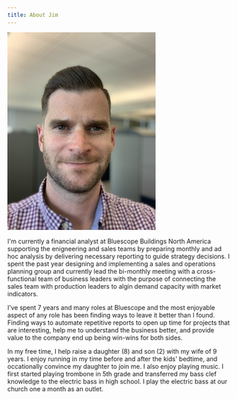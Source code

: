 ```yaml
---
title: About Jim
---
```


![profile](static/img/profile.jpg)

I'm currently a financial analyst at Bluescope Buildings North America supporting the enigneering and sales teams by preparing monthly and ad hoc analysis by delivering necessary reporting to guide strategy decisions. I spent the past year designing and implementing a sales and operations planning group and currently lead the bi-monthly meeting with a cross-functional team of business leaders with the purpose of connecting the sales team with production leaders to algin demand capacity with market indicators.

I've spent 7 years and many roles at Bluescope and the most enjoyable aspect of any role has been finding ways to leave it better than I found. Finding ways to automate repetitive reports to open up time for projects that are interesting, help me to understand the business better, and provide value to the company end up being win-wins for both sides.

In my free time, I help raise a daughter (8) and son (2) with my wife of 9 years. I enjoy running in my time before and after the kids' bedtime, and occationally convince my daughter to join me. I also enjoy playing music. I first started playing trombone in 5th grade and transferred my bass clef knowledge to the electric bass in high school. I play the electric bass at our church one a month as an outlet.
